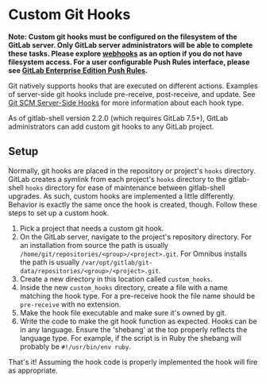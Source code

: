 # Custom Git Hooks

**Note: Custom git hooks must be configured on the filesystem of the GitLab
server. Only GitLab server administrators will be able to complete these tasks.
Please explore [webhooks](../web_hooks/web_hooks.md) as an option if you do not have filesystem access. For a user configurable Push Rules interface, please see [GitLab Enterprise Edition Push Rules](http://docs.gitlab.com/ee/push_rules/push_rules.html).**

Git natively supports hooks that are executed on different actions.
Examples of server-side git hooks include pre-receive, post-receive, and update.
See
[Git SCM Server-Side Hooks](https://git-scm.com/book/en/v2/Customizing-Git-Git-Hooks#Server-Side-Hooks)
for more information about each hook type.

As of gitlab-shell version 2.2.0 (which requires GitLab 7.5+), GitLab
administrators can add custom git hooks to any GitLab project.

## Setup

Normally, git hooks are placed in the repository or project's `hooks` directory.
GitLab creates a symlink from each project's `hooks` directory to the
gitlab-shell `hooks` directory for ease of maintenance between gitlab-shell
upgrades. As such, custom hooks are implemented a little differently. Behavior
is exactly the same once the hook is created, though. Follow these steps to
set up a custom hook.

1. Pick a project that needs a custom git hook.
1. On the GitLab server, navigate to the project's repository directory.
For an installation from source the path is usually
`/home/git/repositories/<group>/<project>.git`. For Omnibus installs the path is
usually `/var/opt/gitlab/git-data/repositories/<group>/<project>.git`.
1. Create a new directory in this location called `custom_hooks`.
1. Inside the new `custom_hooks` directory, create a file with a name matching
the hook type. For a pre-receive hook the file name should be `pre-receive` with
no extension.
1. Make the hook file executable and make sure it's owned by git.
1. Write the code to make the git hook function as expected. Hooks can be
in any language. Ensure the 'shebang' at the top properly reflects the language
type. For example, if the script is in Ruby the shebang will probably be
`#!/usr/bin/env ruby`.

That's it! Assuming the hook code is properly implemented the hook will fire
as appropriate.
